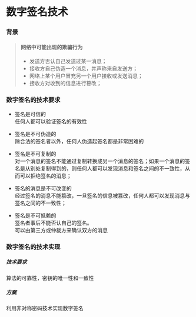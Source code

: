 # 数字签名技术

### 背景

> #### 网络中可能出现的欺骗行为
>
> * 发送方否认自己发送过某一消息；
> * 接收方自己伪造一个消息，并声称来自发送方；
> * 网络上某个用户冒充另一个用户接收或发送消息；
> * 接收方对收到的信息进行篡改；

### 数字签名的技术要求

* 签名是可信的  
  任何人都可以验证签名的有效性

* 签名是不可伪造的  
  除合法的签名者以外，任何人伪造起签名都是非常困难的

* 签名是不可复制的  
  对一个消息的签名不能通过复制转换成另一个消息的签名；如果一个消息的签名是从别处复制得到的，则任何人都可以发现消息和签名之间的不一致性，从而可以拒绝签名的消息；

* 签名的消息是不可改变的  
  经过签名的消息不能篡改，一旦签名的信息被篡改，任何人都可以发现消息与签名之间的不一致性；

* 签名是不可抵赖的  
  签名者事后不能否认自己的签名。  
  可以由第三方或仲裁方来确认双方的消息

### 数字签名的技术实现

##### 技术要求

算法的可靠性，密钥的唯一性和一致性

##### 方案

利用非对称密码技术实现数字签名



